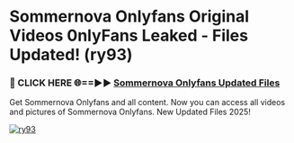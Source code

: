 # Sommernova Onlyfans Original Videos 0nlyFans Leaked - Files Updated! (ry93)

<h3>🔴 CLICK HERE 🌐==►► <a href="https://tinyurl.com/ehrbuxhb" rel="nofollow">Sommernova Onlyfans Updated Files</a></h3>

Get Sommernova Onlyfans and all content. Now you can access all videos and pictures of Sommernova Onlyfans. New Updated Files 2025!

[![ry93](https://i.imgur.com/lVYEuWS.gif)](https://tinyurl.com/ehrbuxhb)
